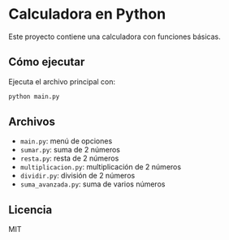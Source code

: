 # Calculadora en Python

Este proyecto contiene una calculadora con funciones básicas.

## Cómo ejecutar

Ejecuta el archivo principal con:

```bash
python main.py
```

## Archivos

- `main.py`: menú de opciones
- `sumar.py`: suma de 2 números
- `resta.py`: resta de 2 números
- `multiplicacion.py`: multiplicación de 2 números
- `dividir.py`: división de 2 números
- `suma_avanzada.py`: suma de varios números

## Licencia

MIT
